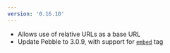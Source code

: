 ```yaml
---
version: '0.16.10'
---
```


- Allows use of relative URLs as a base URL
- Update Pebble to 3.0.9, with support for [`embed`](https://pebbletemplates.io/wiki/tag/embed/) tag
